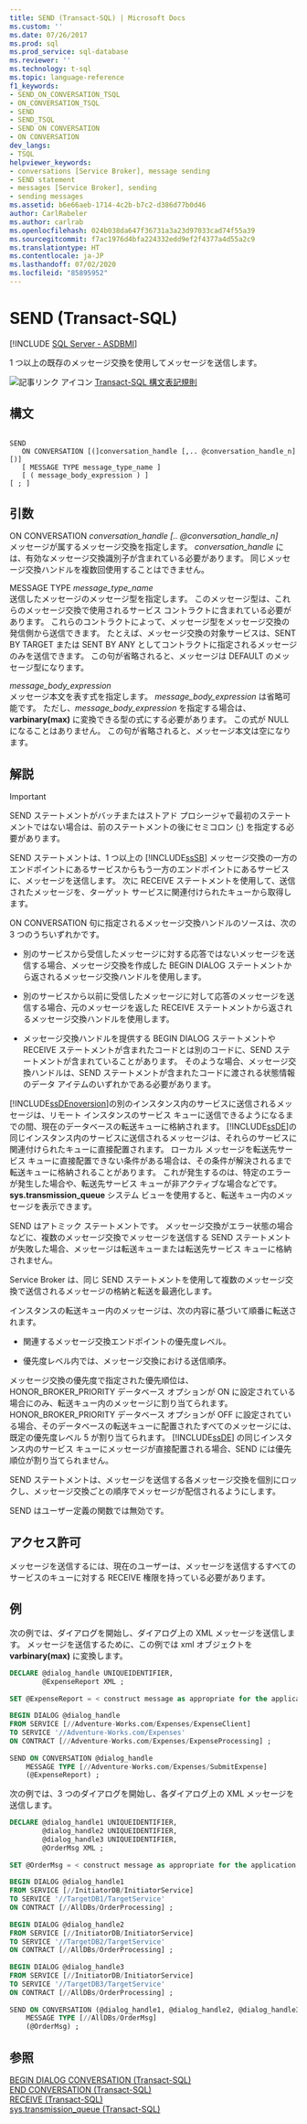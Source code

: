 ```yaml
---
title: SEND (Transact-SQL) | Microsoft Docs
ms.custom: ''
ms.date: 07/26/2017
ms.prod: sql
ms.prod_service: sql-database
ms.reviewer: ''
ms.technology: t-sql
ms.topic: language-reference
f1_keywords:
- SEND_ON_CONVERSATION_TSQL
- ON_CONVERSATION_TSQL
- SEND
- SEND_TSQL
- SEND ON CONVERSATION
- ON CONVERSATION
dev_langs:
- TSQL
helpviewer_keywords:
- conversations [Service Broker], message sending
- SEND statement
- messages [Service Broker], sending
- sending messages
ms.assetid: b6e66aeb-1714-4c2b-b7c2-d386d77b0d46
author: CarlRabeler
ms.author: carlrab
ms.openlocfilehash: 024b038da647f36731a3a23d97033cad74f55a39
ms.sourcegitcommit: f7ac1976d4bfa224332edd9ef2f4377a4d55a2c9
ms.translationtype: HT
ms.contentlocale: ja-JP
ms.lasthandoff: 07/02/2020
ms.locfileid: "85895952"
---
```

# <a name="send-transact-sql"></a>SEND (Transact-SQL)
[!INCLUDE [SQL Server - ASDBMI](../../includes/applies-to-version/sql-asdbmi.md)]

1 つ以上の既存のメッセージ交換を使用してメッセージを送信します。  
  
![記事リンク アイコン](../../database-engine/configure-windows/media/topic-link.gif "記事リンク アイコン") [Transact-SQL 構文表記規則](../../t-sql/language-elements/transact-sql-syntax-conventions-transact-sql.md)  
  
## <a name="syntax"></a>構文  
  
```syntaxsql
  
SEND  
   ON CONVERSATION [(]conversation_handle [,.. @conversation_handle_n][)]  
   [ MESSAGE TYPE message_type_name ]  
   [ ( message_body_expression ) ]  
[ ; ]  
```  
  
## <a name="arguments"></a>引数  
ON CONVERSATION *conversation_handle [.. @conversation_handle_n]*  
メッセージが属するメッセージ交換を指定します。 *conversation_handle* には、有効なメッセージ交換識別子が含まれている必要があります。 同じメッセージ交換ハンドルを複数回使用することはできません。  
  
MESSAGE TYPE *message_type_name*  
送信したメッセージのメッセージ型を指定します。 このメッセージ型は、これらのメッセージ交換で使用されるサービス コントラクトに含まれている必要があります。 これらのコントラクトによって、メッセージ型をメッセージ交換の発信側から送信できます。 たとえば、メッセージ交換の対象サービスは、SENT BY TARGET または SENT BY ANY としてコントラクトに指定されるメッセージのみを送信できます。 この句が省略されると、メッセージは DEFAULT のメッセージ型になります。  
  
*message_body_expression*  
メッセージ本文を表す式を指定します。 *message_body_expression* は省略可能です。 ただし、*message_body_expression* を指定する場合は、**varbinary(max)** に変換できる型の式にする必要があります。 この式が NULL になることはありません。 この句が省略されると、メッセージ本文は空になります。  
  
## <a name="remarks"></a>解説  
  
> [!IMPORTANT]  
>  SEND ステートメントがバッチまたはストアド プロシージャで最初のステートメントではない場合は、前のステートメントの後にセミコロン (;) を指定する必要があります。  
  
SEND ステートメントは、1 つ以上の [!INCLUDE[ssSB](../../includes/sssb-md.md)] メッセージ交換の一方のエンドポイントにあるサービスからもう一方のエンドポイントにあるサービスに、メッセージを送信します。 次に RECEIVE ステートメントを使用して、送信されたメッセージを、ターゲット サービスに関連付けられたキューから取得します。  
  
ON CONVERSATION 句に指定されるメッセージ交換ハンドルのソースは、次の 3 つのうちいずれかです。  
  
- 別のサービスから受信したメッセージに対する応答ではないメッセージを送信する場合、メッセージ交換を作成した BEGIN DIALOG ステートメントから返されるメッセージ交換ハンドルを使用します。  
  
- 別のサービスから以前に受信したメッセージに対して応答のメッセージを送信する場合、元のメッセージを返した RECEIVE ステートメントから返されるメッセージ交換ハンドルを使用します。  
  
- メッセージ交換ハンドルを提供する BEGIN DIALOG ステートメントや RECEIVE ステートメントが含まれたコードとは別のコードに、SEND ステートメントが含まれていることがあります。 そのような場合、メッセージ交換ハンドルは、SEND ステートメントが含まれたコードに渡される状態情報のデータ アイテムのいずれかである必要があります。  
  
[!INCLUDE[ssDEnoversion](../../includes/ssdenoversion-md.md)]の別のインスタンス内のサービスに送信されるメッセージは、リモート インスタンスのサービス キューに送信できるようになるまでの間、現在のデータベースの転送キューに格納されます。 [!INCLUDE[ssDE](../../includes/ssde-md.md)]の同じインスタンス内のサービスに送信されるメッセージは、それらのサービスに関連付けられたキューに直接配置されます。 ローカル メッセージを転送先サービス キューに直接配置できない条件がある場合は、その条件が解決されるまで転送キューに格納されることがあります。 これが発生するのは、特定のエラーが発生した場合や、転送先サービス キューが非アクティブな場合などです。 **sys.transmission_queue** システム ビューを使用すると、転送キュー内のメッセージを表示できます。  
  
SEND はアトミック ステートメントです。 メッセージ交換がエラー状態の場合などに、複数のメッセージ交換でメッセージを送信する SEND ステートメントが失敗した場合、メッセージは転送キューまたは転送先サービス キューに格納されません。  
  
Service Broker は、同じ SEND ステートメントを使用して複数のメッセージ交換で送信されるメッセージの格納と転送を最適化します。  
  
インスタンスの転送キュー内のメッセージは、次の内容に基づいて順番に転送されます。  
  
- 関連するメッセージ交換エンドポイントの優先度レベル。  
  
- 優先度レベル内では、メッセージ交換における送信順序。  
  
メッセージ交換の優先度で指定された優先順位は、HONOR_BROKER_PRIORITY データベース オプションが ON に設定されている場合にのみ、転送キュー内のメッセージに割り当てられます。 HONOR_BROKER_PRIORITY データベース オプションが OFF に設定されている場合、そのデータベースの転送キューに配置されたすべてのメッセージには、既定の優先度レベル 5 が割り当てられます。 [!INCLUDE[ssDE](../../includes/ssde-md.md)] の同じインスタンス内のサービス キューにメッセージが直接配置される場合、SEND には優先順位が割り当てられません。  
  
SEND ステートメントは、メッセージを送信する各メッセージ交換を個別にロックし、メッセージ交換ごとの順序でメッセージが配信されるようにします。  
  
SEND はユーザー定義の関数では無効です。  
  
## <a name="permissions"></a>アクセス許可  
メッセージを送信するには、現在のユーザーは、メッセージを送信するすべてのサービスのキューに対する RECEIVE 権限を持っている必要があります。  
  
## <a name="examples"></a>例  
次の例では、ダイアログを開始し、ダイアログ上の XML メッセージを送信します。 メッセージを送信するために、この例では xml オブジェクトを **varbinary(max)** に変換します。  
  
```sql
DECLARE @dialog_handle UNIQUEIDENTIFIER,  
        @ExpenseReport XML ;  
  
SET @ExpenseReport = < construct message as appropriate for the application > ;  
  
BEGIN DIALOG @dialog_handle  
FROM SERVICE [//Adventure-Works.com/Expenses/ExpenseClient]  
TO SERVICE '//Adventure-Works.com/Expenses'  
ON CONTRACT [//Adventure-Works.com/Expenses/ExpenseProcessing] ;  
  
SEND ON CONVERSATION @dialog_handle  
    MESSAGE TYPE [//Adventure-Works.com/Expenses/SubmitExpense]  
    (@ExpenseReport) ;  
```  
  
次の例では、3 つのダイアログを開始し、各ダイアログ上の XML メッセージを送信します。  
  
```sql
DECLARE @dialog_handle1 UNIQUEIDENTIFIER,  
        @dialog_handle2 UNIQUEIDENTIFIER,  
        @dialog_handle3 UNIQUEIDENTIFIER,  
        @OrderMsg XML ;  
  
SET @OrderMsg = < construct message as appropriate for the application > ;  
  
BEGIN DIALOG @dialog_handle1  
FROM SERVICE [//InitiatorDB/InitiatorService]  
TO SERVICE '//TargetDB1/TargetService'  
ON CONTRACT [//AllDBs/OrderProcessing] ;  
  
BEGIN DIALOG @dialog_handle2  
FROM SERVICE [//InitiatorDB/InitiatorService]  
TO SERVICE '//TargetDB2/TargetService'  
ON CONTRACT [//AllDBs/OrderProcessing] ;  
  
BEGIN DIALOG @dialog_handle3  
FROM SERVICE [//InitiatorDB/InitiatorService]  
TO SERVICE '//TargetDB3/TargetService'  
ON CONTRACT [//AllDBs/OrderProcessing] ;  
  
SEND ON CONVERSATION (@dialog_handle1, @dialog_handle2, @dialog_handle3)  
    MESSAGE TYPE [//AllDBs/OrderMsg]  
    (@OrderMsg) ;  
```  
  
## <a name="see-also"></a>参照  
[BEGIN DIALOG CONVERSATION &#40;Transact-SQL&#41;](../../t-sql/statements/begin-dialog-conversation-transact-sql.md)   
[END CONVERSATION &#40;Transact-SQL&#41;](../../t-sql/statements/end-conversation-transact-sql.md)   
[RECEIVE &#40;Transact-SQL&#41;](../../t-sql/statements/receive-transact-sql.md)   
[sys.transmission_queue &#40;Transact-SQL&#41;](../../relational-databases/system-catalog-views/sys-transmission-queue-transact-sql.md)  
  
  
